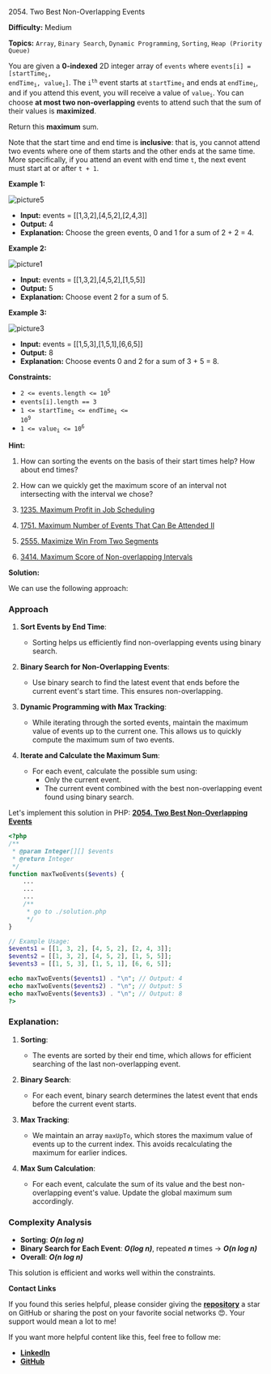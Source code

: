 2054\. Two Best Non-Overlapping Events

**Difficulty:** Medium

**Topics:** `Array`, `Binary Search`, `Dynamic Programming`, `Sorting`, `Heap (Priority Queue)`

You are given a **0-indexed** 2D integer array of `events` where <code>events[i] = [startTime<sub>i</sub>, endTime<sub>i</sub>, value<sub>i</sub>]</code>. The <code>i<sup>th</sup></code> event starts at <code>startTime<sub>i</sub></code> and ends at <code>endTime<sub>i</sub></code>, and if you attend this event, you will receive a value of <code>value<sub>i</sub></code>. You can choose **at most two non-overlapping** events to attend such that the sum of their values is **maximized**.

Return this **maximum** sum.

Note that the start time and end time is **inclusive**: that is, you cannot attend two events where one of them starts and the other ends at the same time. More specifically, if you attend an event with end time `t`, the next event must start at or after `t + 1`.

**Example 1:**

![picture5](https://assets.leetcode.com/uploads/2021/09/21/picture5.png)

- **Input:** events = [[1,3,2],[4,5,2],[2,4,3]]
- **Output:** 4
- **Explanation:** Choose the green events, 0 and 1 for a sum of 2 + 2 = 4.

**Example 2:**

![picture1](https://assets.leetcode.com/uploads/2021/09/21/picture1.png)

- **Input:** events = [[1,3,2],[4,5,2],[1,5,5]]
- **Output:** 5
- **Explanation:** Choose event 2 for a sum of 5.


**Example 3:**

![picture3](https://assets.leetcode.com/uploads/2021/09/21/picture3.png)

- **Input:** events = [[1,5,3],[1,5,1],[6,6,5]]
- **Output:** 8
- **Explanation:** Choose events 0 and 2 for a sum of 3 + 5 = 8.



**Constraints:**

- <code>2 <= events.length <= 10<sup>5</sup></code>
- `events[i].length == 3`
- <code>1 <= startTime<sub>i</sub> <= endTime<sub>i</sub> <= 10<sup>9</sup></code>
- <code>1 <= value<sub>i</sub> <= 10<sup>6</sup></code>


**Hint:**
1. How can sorting the events on the basis of their start times help? How about end times?
2. How can we quickly get the maximum score of an interval not intersecting with the interval we chose?


1. [1235. Maximum Profit in Job Scheduling](https://github.com/mah-shamim/leet-code-in-php/tree/main/algorithms/001235-maximum-profit-in-job-scheduling)
2. [1751. Maximum Number of Events That Can Be Attended II](https://github.com/mah-shamim/leet-code-in-php/tree/main/algorithms/001751-maximum-number-of-events-that-can-be-attended-ii)
3. [2555. Maximize Win From Two Segments](https://github.com/mah-shamim/leet-code-in-php/tree/main/algorithms/002555-maximize-win-from-two-segments)
4. [3414. Maximum Score of Non-overlapping Intervals](https://github.com/mah-shamim/leet-code-in-php/tree/main/algorithms/003414-maximum-score-of-non-overlapping-intervals)


**Solution:**

We can use the following approach:

### Approach
1. **Sort Events by End Time**:
   - Sorting helps us efficiently find non-overlapping events using binary search.

2. **Binary Search for Non-Overlapping Events**:
   - Use binary search to find the latest event that ends before the current event's start time. This ensures non-overlapping.

3. **Dynamic Programming with Max Tracking**:
   - While iterating through the sorted events, maintain the maximum value of events up to the current one. This allows us to quickly compute the maximum sum of two events.

4. **Iterate and Calculate the Maximum Sum**:
   - For each event, calculate the possible sum using:
      - Only the current event.
      - The current event combined with the best non-overlapping event found using binary search.

Let's implement this solution in PHP: **[2054. Two Best Non-Overlapping Events](https://github.com/mah-shamim/leet-code-in-php/tree/main/algorithms/002054-two-best-non-overlapping-events/solution.php)**

```php
<?php
/**
 * @param Integer[][] $events
 * @return Integer
 */
function maxTwoEvents($events) {
    ...
    ...
    ...
    /**
     * go to ./solution.php
     */
}

// Example Usage:
$events1 = [[1, 3, 2], [4, 5, 2], [2, 4, 3]];
$events2 = [[1, 3, 2], [4, 5, 2], [1, 5, 5]];
$events3 = [[1, 5, 3], [1, 5, 1], [6, 6, 5]];

echo maxTwoEvents($events1) . "\n"; // Output: 4
echo maxTwoEvents($events2) . "\n"; // Output: 5
echo maxTwoEvents($events3) . "\n"; // Output: 8
?>
```

### Explanation:

1. **Sorting**:
   - The events are sorted by their end time, which allows for efficient searching of the last non-overlapping event.

2. **Binary Search**:
   - For each event, binary search determines the latest event that ends before the current event starts.

3. **Max Tracking**:
   - We maintain an array `maxUpTo`, which stores the maximum value of events up to the current index. This avoids recalculating the maximum for earlier indices.

4. **Max Sum Calculation**:
   - For each event, calculate the sum of its value and the best non-overlapping event's value. Update the global maximum sum accordingly.

### Complexity Analysis
- **Sorting**: _**O(n log n)**_
- **Binary Search for Each Event**: _**O(log n)**_, repeated _**n**_ times → _**O(n log n)**_
- **Overall**: _**O(n log n)**_

This solution is efficient and works well within the constraints.

**Contact Links**

If you found this series helpful, please consider giving the **[repository](https://github.com/mah-shamim/leet-code-in-php)** a star on GitHub or sharing the post on your favorite social networks 😍. Your support would mean a lot to me!

If you want more helpful content like this, feel free to follow me:

- **[LinkedIn](https://www.linkedin.com/in/arifulhaque/)**
- **[GitHub](https://github.com/mah-shamim)**
